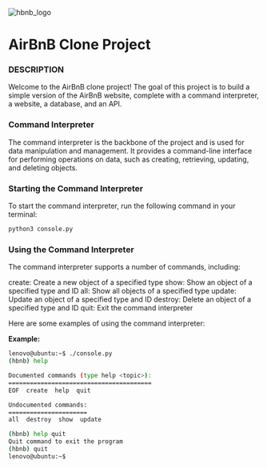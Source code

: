 ![hbnb_logo](https://user-images.githubusercontent.com/109422686/218307997-1d7c029e-bc01-4720-a4d9-c91e29c4a9ec.png)
<h1>AirBnB Clone Project</h1>

### DESCRIPTION
Welcome to the AirBnB clone project! The goal of this project is to build a simple version of the AirBnB website, complete with a command interpreter, a website, a database, and an API.

### Command Interpreter
The command interpreter is the backbone of the project and is used for data manipulation and management. It provides a command-line interface for performing operations on data, such as creating, retrieving, updating, and deleting objects.

### Starting the Command Interpreter
To start the command interpreter, run the following command in your terminal:
```sh
python3 console.py
```

### Using the Command Interpreter
The command interpreter supports a number of commands, including:

create: Create a new object of a specified type
show: Show an object of a specified type and ID
all: Show all objects of a specified type
update: Update an object of a specified type and ID
destroy: Delete an object of a specified type and ID
quit: Exit the command interpreter

Here are some examples of using the command interpreter:

**Example:**
```bash
lenovo@ubuntu:~$ ./console.py
(hbnb) help

Documented commands (type help <topic>):
========================================
EOF  create  help  quit

Undocumented commands:
======================
all  destroy  show  update

(hbnb) help quit
Quit command to exit the program
(hbnb) quit
lenovo@ubuntu:~$
```
